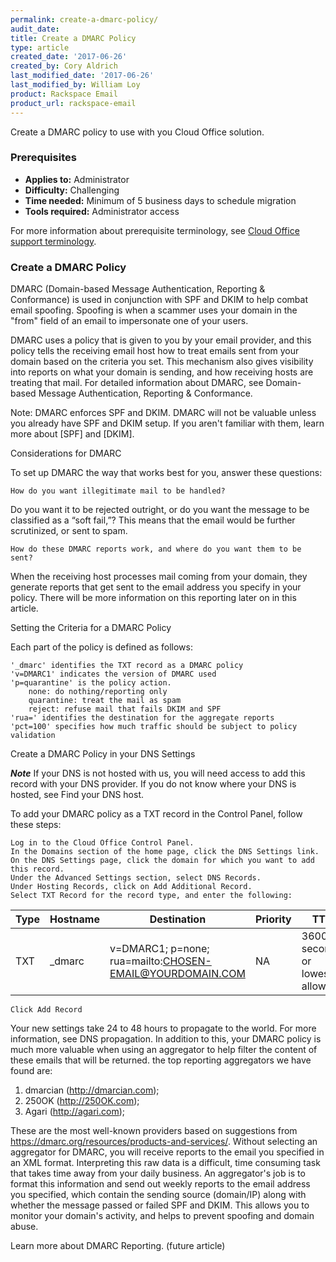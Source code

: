 ```yaml
---
permalink: create-a-dmarc-policy/
audit_date:
title: Create a DMARC Policy
type: article
created_date: '2017-06-26'
created_by: Cory Aldrich
last_modified_date: '2017-06-26'
last_modified_by: William Loy
product: Rackspace Email
product_url: rackspace-email
---
```

Create a DMARC policy to use with you Cloud Office solution.

### Prerequisites

- **Applies to:** Administrator
- **Difficulty:** Challenging
- **Time needed:** Minimum of 5 business days to schedule migration
- **Tools required:** Administrator access

For more information about prerequisite terminology, see [Cloud Office support terminology](/how-to/cloud-office-support-terminology/).


### Create a DMARC Policy

DMARC (Domain-based Message Authentication, Reporting & Conformance) is used in conjunction with SPF and DKIM to help combat email spoofing. Spoofing is when a scammer uses your domain in the "from" field of an email to impersonate one of your users.

DMARC uses a policy that is given to you by your email provider, and this policy tells the receiving email host how to treat emails sent from your domain based on the criteria you set. This mechanism also gives visibility into reports on what your domain is sending, and how receiving hosts are treating that mail. For detailed information about DMARC, see Domain-based Message Authentication, Reporting & Conformance.

Note: DMARC enforces SPF and DKIM. DMARC will not be valuable unless you already have SPF and DKIM setup. If you aren't familiar with them, learn more about [SPF] and [DKIM].

Considerations for DMARC

To set up DMARC the way that works best for you, answer these questions:

    How do you want illegitimate mail to be handled?


Do you want it to be rejected outright, or do you want the message to be classified as a “soft fail,”? This means that the email would be further scrutinized, or sent to spam.

    How do these DMARC reports work, and where do you want them to be sent?


When the receiving host processes mail coming from your domain, they generate reports that get sent to the email address you specify in your policy. There will be more information on this reporting later on in this article.

Setting the Criteria for a DMARC Policy

Each part of the policy is defined as follows:

    '_dmarc' identifies the TXT record as a DMARC policy
    'v=DMARC1' indicates the version of DMARC used
    'p=quarantine' is the policy action.
        none: do nothing/reporting only
        quarantine: treat the mail as spam
        reject: refuse mail that fails DKIM and SPF
    'rua=' identifies the destination for the aggregate reports
    'pct=100' specifies how much traffic should be subject to policy validation

Create a DMARC Policy in your DNS Settings

***Note*** If your DNS is not hosted with us, you will need access to add this record with your DNS provider. If you do not know where your DNS is hosted, see Find your DNS host.

To add your DMARC policy as a TXT record in the Control Panel, follow these steps:

    Log in to the Cloud Office Control Panel.
    In the Domains section of the home page, click the DNS Settings link.
    On the DNS Settings page, click the domain for which you want to add this record.
    Under the Advanced Settings section, select DNS Records.
    Under Hosting Records, click on Add Additional Record.
    Select TXT Record for the record type, and enter the following:


| Type | Hostname | Destination | Priority | TTL |
| --- | --- | --- | --- | --- |
| TXT | _dmarc | v=DMARC1; p=none; rua=mailto:CHOSEN-EMAIL@YOURDOMAIN.COM | NA |  3600 seconds or lowest allowed

    Click Add Record


Your new settings take 24 to 48 hours to propagate to the world. For more information, see DNS propagation. In addition to this, your DMARC policy is much more valuable when using an aggregator to help filter the content of these emails that will be returned. the top reporting aggregators we have found are:

1. dmarcian (http://dmarcian.com);
2. 250OK (http://250OK.com);
3. Agari (http://agari.com);

These are the most well-known providers based on suggestions from https://dmarc.org/resources/products-and-services/. Without selecting an aggregator for DMARC, you will receive reports to the email you specified in an XML format. Interpreting this raw data is a difficult, time consuming task that takes time away from your daily business. An aggregator's job is to format this information and send out weekly reports to the email address you specified, which contain the sending source (domain/IP) along with whether the message passed or failed SPF and DKIM. This allows you to monitor your domain's activity, and helps to prevent spoofing and domain abuse.

Learn more about DMARC Reporting. (future article)
